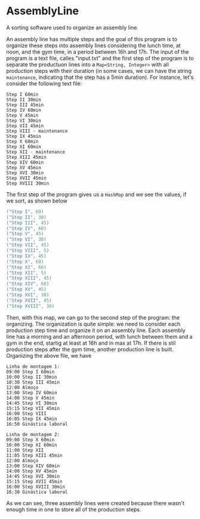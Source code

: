 # AssemblyLine
A sorting software used to organize an assembly line.

An assembly line has multiple steps and the goal of this program is to organize these steps into assembly lines considering the lunch time, at noon, and the gym time, in a period between 16h and 17h.
The input of the program is a text file, calles "input.txt" and the first step of the program is to separate the productuon lines into a `Map<String, Integer>` with all production steps with their duration (in some cases, we can have the string `maintenance`, indicating that the step has a 5min duration). 
For instance, let's consider the following text file:

```
Step I 60min
Step II 30min
Step III 45min
Step IV 60min
Step V 45min
Step VI 30min
Step VII 45min
Step VIII - maintenance
Step IX 45min
Step X 60min
Step XI 60min
Step XII - maintenance
Step XIII 45min
Step XIV 60min
Step XV 45min
Step XVI 30min
Step XVII 45min
Step XVIII 30min
```

The first step of the program gives us a `HashMap` and we see the values, if we sort, as shown below
```java
("Step I", 60)
("Step II", 30)
("Step III", 45)
("Step IV", 60)
("Step V", 45)
("Step VI", 30)
("Step VII", 45)
("Step VIII", 5)
("Step IX", 45)
("Step X", 60)
("Step XI", 60)
("Step XII", 5)
("Step XIII", 45)
("Step XIV", 60)
("Step XV", 45)
("Step XVI", 30)
("Step XVII", 45)
("Step XVIII", 30)
```

Then, with this map, we can go to the second step of the program: the organizing.
The organization is quite simple: we need to consider each production step time and organize it on an assembly line. Each assembly line has a morning and an afternoon period, with lunch between them and a gym in the end, startig at least at 16h and in max at 17h. If there is stil production steps after the gym time, another production line is built. 
Organizing the above file, we have

```
Linha de montagem 1:
09:00 Step I 60min
10:00 Step II 30min
10:30 Step III 45min
12:00 Almoço
13:00 Step IV 60min
14:00 Step V 45min
14:45 Step VI 30min
15:15 Step VII 45min
16:00 Step VIII 
16:05 Step IX 45min
16:50 Ginástica laboral

Linha de montagem 2:
09:00 Step X 60min
10:00 Step XI 60min
11:00 Step XII 
11:05 Step XIII 45min
12:00 Almoço
13:00 Step XIV 60min
14:00 Step XV 45min
14:45 Step XVI 30min
15:15 Step XVII 45min
16:00 Step XVIII 30min
16:30 Ginástica laboral
```

As we can see, three assembly lines were created because there wasn't enough time in one to store all of the production steps.
